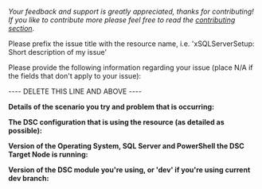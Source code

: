 
_Your feedback and support is greatly appreciated, thanks for contributing! If you like to contribute more please feel free to read the [contributing section](https://github.com/PowerShell/xSQLServer#contributing)._

Please prefix the issue title with the resource name, i.e. 'xSQLServerSetup: Short description of my issue'

Please provide the following information regarding your issue (place N/A if the fields that don't apply to your issue):

---- DELETE THIS LINE AND ABOVE ----

**Details of the scenario you try and problem that is occurring:**

**The DSC configuration that is using the resource (as detailed as possible):**

**Version of the Operating System, SQL Server and PowerShell the DSC Target Node is running:**

**Version of the DSC module you're using, or 'dev' if you're using current dev branch:**
